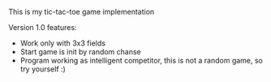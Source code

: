 This is my tic-tac-toe game implementation

Version 1.0 features:
- Work only with 3x3 fields
- Start game is init by random chanse
- Program working as intelligent competitor, this is not a random game, so try yourself :)
